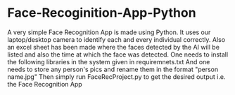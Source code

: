 # Face-Recoginition-App-Python
A very simple Face Recognition App is made using Python.
It uses our laptop/desktop camera to identify each and every individual correctly.
Also an excel sheet has been made where the faces detected by the AI will be listed and also the time at which the face was detected.
One needs to install the following libraries in the system given in requiremnets.txt
And one needs to store any person's pics and rename them in the format "person name.jpg"
Then simply run FaceRecProject.py to get the desired output i.e. the Face Recognition App
